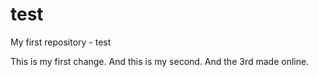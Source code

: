 # test
My first repository - test

This is my first change.
And this is my second.
And the 3rd made online.
